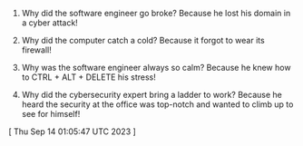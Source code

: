  
1. Why did the software engineer go broke? Because he lost his domain in a cyber attack!

2. Why did the computer catch a cold? Because it forgot to wear its firewall!

3. Why was the software engineer always so calm? Because he knew how to CTRL + ALT + DELETE his stress!

4. Why did the cybersecurity expert bring a ladder to work? Because he heard the security at the office was top-notch and wanted to climb up to see for himself!
 
[ 
Thu Sep 14 01:05:47 UTC 2023
 ]
